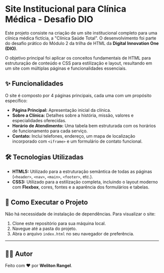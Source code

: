 # Site Institucional para Clínica Médica - Desafio DIO

Este projeto consiste na criação de um site institucional completo para uma clínica médica fictícia, a "Clínica Saúde Total". 
O desenvolvimento foi parte do desafio prático do Módulo 2 da trilha de HTML da **Digital Innovation One (DIO)**.

O objetivo principal foi aplicar os conceitos fundamentais de HTML para estruturação de conteúdo e CSS para estilização e layout, resultando em um site com múltiplas páginas e funcionalidades essenciais.

## ✨ Funcionalidades

O site é composto por 4 páginas principais, cada uma com um propósito específico:

-   **Página Principal:** Apresentação inicial da clínica.
-   **Sobre a Clínica:** Detalhes sobre a história, missão, valores e especialidades oferecidas.
-   **Horário de Atendimento:** Uma tabela bem estruturada com os horários de funcionamento para cada serviço.
-   **Contato:** Inclui telefones, endereço, um mapa de localização incorporado com `<iframe>` e um formulário de contato funcional.

## 🛠️ Tecnologias Utilizadas

-   **HTML5:** Utilizado para a estruturação semântica de todas as páginas (`<header>`, `<nav>`, `<main>`, `<footer>`, etc.).
-   **CSS3:** Utilizado para a estilização completa, incluindo o layout moderno com **Flexbox**, cores, fontes e a aparência dos formulários e tabelas.

## 📂 Como Executar o Projeto

Não há necessidade de instalação de dependências. Para visualizar o site:

1.  Clone este repositório para sua máquina local.
2.  Navegue até a pasta do projeto.
3.  Abra o arquivo `index.html` no seu navegador de preferência.

---

## 👨‍💻 Autor

Feito com ❤️ por **Weliton Rangel**.
